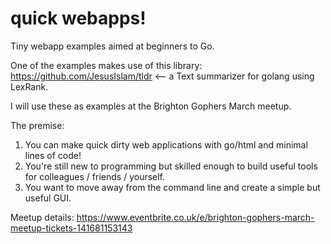 # quick webapps!
Tiny webapp examples aimed at beginners to Go.

One of the examples makes use of this library: https://github.com/JesusIslam/tldr <-- a Text summarizer for golang using LexRank.

I will use these as examples at the Brighton Gophers March meetup.

The premise:

1) You can make quick dirty web applications with go/html and minimal lines of code!
2) You're still new to programming but skilled enough to build useful tools for colleagues / friends / yourself.
3) You want to move away from the command line and create a simple but useful GUI.

Meetup details:
https://www.eventbrite.co.uk/e/brighton-gophers-march-meetup-tickets-141681153143
